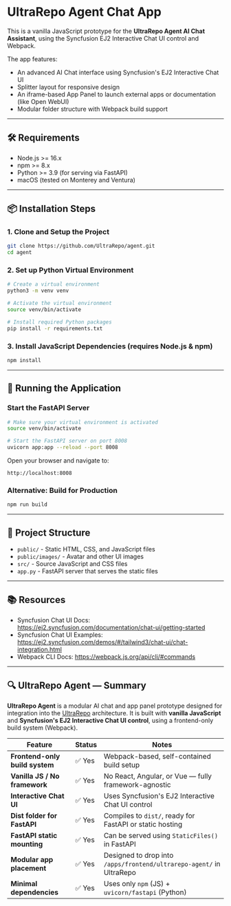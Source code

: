 # UltraRepo Agent Chat App

This is a vanilla JavaScript prototype for the **UltraRepo Agent AI Chat Assistant**, using the Syncfusion EJ2 Interactive Chat UI control and Webpack.

The app features:
- An advanced AI Chat interface using Syncfusion's EJ2 Interactive Chat UI
- Splitter layout for responsive design
- An iframe-based App Panel to launch external apps or documentation (like Open WebUI)
- Modular folder structure with Webpack build support

---

## 🛠 Requirements

- Node.js >= 16.x
- npm >= 8.x
- Python >= 3.9 (for serving via FastAPI)
- macOS (tested on Monterey and Ventura)

---

## 📦 Installation Steps

### 1. Clone and Setup the Project

```bash
git clone https://github.com/UltraRepo/agent.git
cd agent
```

### 2. Set up Python Virtual Environment

```bash
# Create a virtual environment
python3 -m venv venv

# Activate the virtual environment
source venv/bin/activate

# Install required Python packages
pip install -r requirements.txt
```

### 3. Install JavaScript Dependencies (requires Node.js & npm)

```bash
npm install
```

---

## 🚀 Running the Application

### Start the FastAPI Server

```bash
# Make sure your virtual environment is activated
source venv/bin/activate

# Start the FastAPI server on port 8008
uvicorn app:app --reload --port 8008
```

Open your browser and navigate to:
```
http://localhost:8008
```

### Alternative: Build for Production

```bash
npm run build
```

---

## 🧪 Project Structure

- `public/` - Static HTML, CSS, and JavaScript files
- `public/images/` - Avatar and other UI images
- `src/` - Source JavaScript and CSS files
- `app.py` - FastAPI server that serves the static files

---

## 📚 Resources

- Syncfusion Chat UI Docs: https://ej2.syncfusion.com/documentation/chat-ui/getting-started
- Syncfusion Chat UI Examples: https://ej2.syncfusion.com/demos/#/tailwind3/chat-ui/chat-integration.html
- Webpack CLI Docs: https://webpack.js.org/api/cli/#commands

---

## 🔍 UltraRepo Agent — Summary

**UltraRepo Agent** is a modular AI chat and app panel prototype designed for integration into the [UltraRepo](https://github.com/UltraRepo/air) architecture. It is built with **vanilla JavaScript** and **Syncfusion's EJ2 Interactive Chat UI control**, using a frontend-only build system (Webpack).

| Feature                         | Status  | Notes |
|--------------------------------|---------|-------|
| **Frontend-only build system** | ✅ Yes  | Webpack-based, self-contained build setup |
| **Vanilla JS / No framework**  | ✅ Yes  | No React, Angular, or Vue — fully framework-agnostic |
| **Interactive Chat UI**        | ✅ Yes  | Uses Syncfusion's EJ2 Interactive Chat UI control |
| **Dist folder for FastAPI**    | ✅ Yes  | Compiles to `dist/`, ready for FastAPI or static hosting |
| **FastAPI static mounting**    | ✅ Yes  | Can be served using `StaticFiles()` in FastAPI |
| **Modular app placement**      | ✅ Yes  | Designed to drop into `/apps/frontend/ultrarepo-agent/` in UltraRepo |
| **Minimal dependencies**       | ✅ Yes  | Uses only `npm` (JS) + `uvicorn/fastapi` (Python) |
